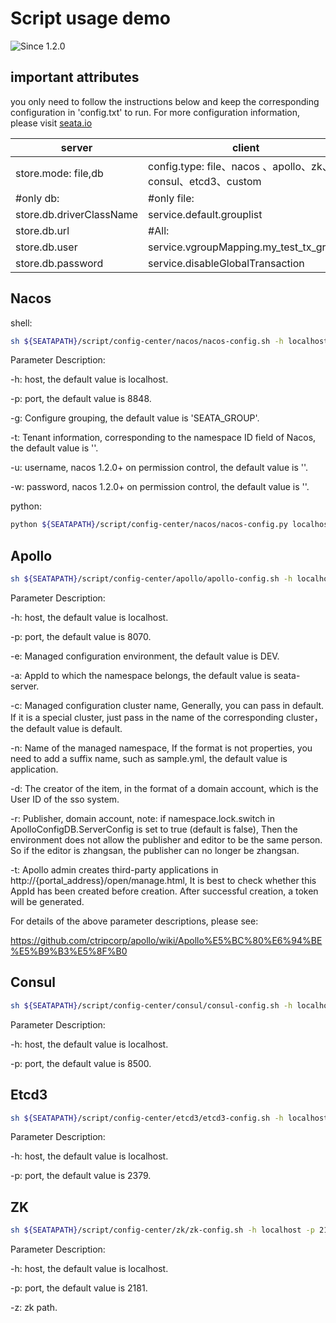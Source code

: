 # Script usage demo
![Since 1.2.0](https://img.shields.io/badge/Since%20-1.2.0-orange.svg?style=flat-square)

## important attributes 

you only need to follow the instructions below and keep the corresponding configuration in 'config.txt' to run. For more configuration information, please visit [seata.io](https://seata.io/)

| server                   | client                                                       |
| ------------------------ | ------------------------------------------------------------ |
| store.mode: file,db      | config.type: file、nacos 、apollo、zk、consul、etcd3、custom |
| #only db:                | #only file:                                                  |
| store.db.driverClassName | service.default.grouplist                                    |
| store.db.url             | #All:                                                        |
| store.db.user            | service.vgroupMapping.my_test_tx_group                       |
| store.db.password        | service.disableGlobalTransaction                             |

## Nacos
shell:
```bash
sh ${SEATAPATH}/script/config-center/nacos/nacos-config.sh -h localhost -p 8848 -g SEATA_GROUP -t 5a3c7d6c-f497-4d68-a71a-2e5e3340b3ca -u username -w password
```

Parameter Description:

-h: host, the default value is localhost.

-p: port, the default value is 8848.

-g: Configure grouping, the default value is 'SEATA_GROUP'.

-t: Tenant information, corresponding to the namespace ID field of Nacos, the default value is ''.

-u: username, nacos 1.2.0+ on permission control, the default value is ''.

-w: password, nacos 1.2.0+ on permission control, the default value is ''.

python:
```bash
python ${SEATAPATH}/script/config-center/nacos/nacos-config.py localhost:8848
```

## Apollo
```bash
sh ${SEATAPATH}/script/config-center/apollo/apollo-config.sh -h localhost -p 8070 -e DEV -a seata-server -c default -n application -d apollo -r apollo -t 3aa026fc8435d0fc4505b345b8fa4578fb646a2c
```
Parameter Description:

-h: host, the default value is localhost.

-p: port, the default value is 8070.

-e: Managed configuration environment, the default value is DEV.

-a: AppId to which the namespace belongs, the default value is seata-server.

-c: Managed configuration cluster name, Generally, you can pass in default. If it is a special cluster, just pass in the name of the corresponding cluster，the default value is default.

-n: Name of the managed namespace, If the format is not properties, you need to add a suffix name, such as sample.yml, the default value is application.

-d: The creator of the item, in the format of a domain account, which is the User ID of the sso system.

-r: Publisher, domain account, note: if namespace.lock.switch in ApolloConfigDB.ServerConfig is set to true (default is false), Then the environment does not allow the publisher and editor to be the same person. So if the editor is zhangsan, the publisher can no longer be zhangsan.

-t: Apollo admin creates third-party applications in http://{portal_address}/open/manage.html, It is best to check whether this AppId has been created before creation. After successful creation, a token will be generated.

For details of the above parameter descriptions, please see:

https://github.com/ctripcorp/apollo/wiki/Apollo%E5%BC%80%E6%94%BE%E5%B9%B3%E5%8F%B0

## Consul
```bash
sh ${SEATAPATH}/script/config-center/consul/consul-config.sh -h localhost -p 8500
```
Parameter Description:

-h: host, the default value is localhost.

-p: port, the default value is 8500.

## Etcd3
```bash
sh ${SEATAPATH}/script/config-center/etcd3/etcd3-config.sh -h localhost -p 2379
```

Parameter Description:

-h: host, the default value is localhost.

-p: port, the default value is 2379.

## ZK
```bash
sh ${SEATAPATH}/script/config-center/zk/zk-config.sh -h localhost -p 2181 -z "/Users/zhangchenghui/zookeeper-3.4.14"
```
Parameter Description:

-h: host, the default value is localhost.

-p: port, the default value is 2181.

-z: zk path.

